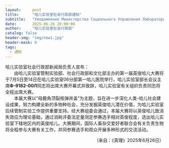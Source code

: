 ```yaml
---
layout:     post
title:      "哈儿实验室社会行政部通知"
subtitle:   "Уведомление Министерства Социального Управления Лаборатории Хаера"
date:       2025-06-26 20:00:00
author:     "哈儿实验室社会行政部"
catalog: false
header-img: "img/new1.jpg"
header-mask: 0
tags:
  - 通知
---
```


哈儿实验室社会行政部新闻局负责人宣布：  
&emsp;&emsp;由哈儿实验室管制实验部、社会行政部和文化部主办的第一届英俊哈儿大赛将于7月5日至14日在哈儿实验室06分部第一哈儿医院举行，哈儿实验室部长会议主席**Ф-9182-00Л**同志将出席大赛开幕式并致辞，哈儿实验室有关组织负责同志将全程出席大赛。  
&emsp;&emsp;本届大赛以“母鹿角顶裂核弹井盖”为主题，旨在进一步深化人类-哈儿社会建设成果，努力构建全新的多物种社会，充分发掘英俊哈儿潜在价值，为哈儿实验室后续管制实验工作提供重要支持。经大赛组委会通过，本届大赛将以英俊哈儿致消失效应为理论基础，通过消耗评委法定量测定参赛选手相对英俊程度，选出哈儿实验室下辖地区内的英俊哈儿。大赛期间，国际人畜杂交爱好者联合会有关负责生物将全程参与大赛有关工作，并同参赛选手和观众开展多种形式的交流活动。
<div style="text-align: right">（来自：《真理》2025年6月26日）</div>